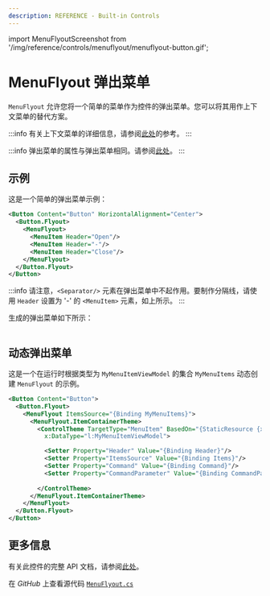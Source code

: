 ```yaml
---
description: REFERENCE - Built-in Controls
---
```


import MenuFlyoutScreenshot from '/img/reference/controls/menuflyout/menuflyout-button.gif';

# MenuFlyout 弹出菜单

`MenuFlyout` 允许您将一个简单的菜单作为控件的弹出菜单。您可以将其用作上下文菜单的替代方案。

:::info
有关上下文菜单的详细信息，请参阅[此处](./contextmenu)的参考。
:::

:::info
弹出菜单的属性与弹出菜单相同。请参阅[此处](flyouts)。
:::

## 示例

这是一个简单的弹出菜单示例：

```xml
<Button Content="Button" HorizontalAlignment="Center">
  <Button.Flyout>
    <MenuFlyout>
      <MenuItem Header="Open"/>
      <MenuItem Header="-"/>
      <MenuItem Header="Close"/>        
    </MenuFlyout>
  </Button.Flyout>
</Button>
```

:::info
请注意，`<Separator/>` 元素在弹出菜单中不起作用。要制作分隔线，请使用 `Header` 设置为 '-' 的 `<MenuItem>` 元素，如上所示。
:::

生成的弹出菜单如下所示：

<img src={MenuFlyoutScreenshot} alt="" />

## 动态弹出菜单

这是一个在运行时根据类型为 `MyMenuItemViewModel` 的集合 `MyMenuItems` 动态创建 `MenuFlyout` 的示例。

```xml
<Button Content="Button">
  <Button.Flyout>
    <MenuFlyout ItemsSource="{Binding MyMenuItems}">
      <MenuFlyout.ItemContainerTheme>
        <ControlTheme TargetType="MenuItem" BasedOn="{StaticResource {x:Type MenuItem}}" 
          x:DataType="l:MyMenuItemViewModel">

          <Setter Property="Header" Value="{Binding Header}"/>
          <Setter Property="ItemsSource" Value="{Binding Items}"/>
          <Setter Property="Command" Value="{Binding Command}"/>
          <Setter Property="CommandParameter" Value="{Binding CommandParameter}"/>
          
        </ControlTheme>
      </MenuFlyout.ItemContainerTheme>
    </MenuFlyout>
  </Button.Flyout>
</Button>
```

## 更多信息

有关此控件的完整 API 文档，请参阅[此处](http://reference.avaloniaui.net/api/Avalonia.Controls/MenuFlyout/)。

在 _GitHub_ 上查看源代码 [`MenuFlyout.cs`](https://github.com/AvaloniaUI/Avalonia/blob/master/src/Avalonia.Controls/Flyouts/MenuFlyout.cs)
